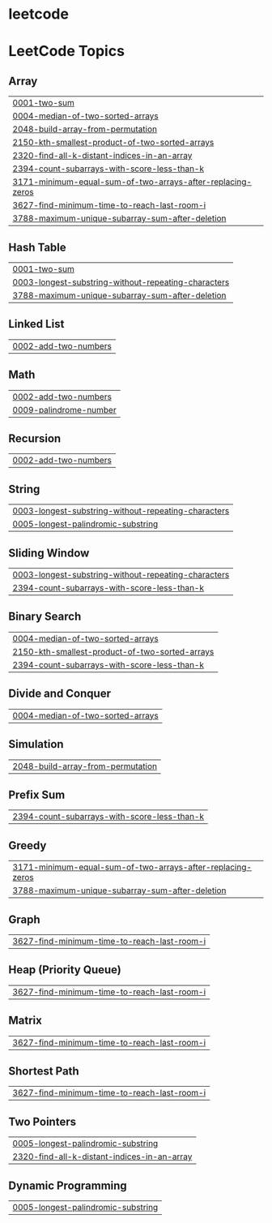 # leetcode
<!---LeetCode Topics Start-->
# LeetCode Topics
## Array
|  |
| ------- |
| [0001-two-sum](https://github.com/alepspizzetti/leetcode/tree/master/0001-two-sum) |
| [0004-median-of-two-sorted-arrays](https://github.com/alepspizzetti/leetcode/tree/master/0004-median-of-two-sorted-arrays) |
| [2048-build-array-from-permutation](https://github.com/alepspizzetti/leetcode/tree/master/2048-build-array-from-permutation) |
| [2150-kth-smallest-product-of-two-sorted-arrays](https://github.com/alepspizzetti/leetcode/tree/master/2150-kth-smallest-product-of-two-sorted-arrays) |
| [2320-find-all-k-distant-indices-in-an-array](https://github.com/alepspizzetti/leetcode/tree/master/2320-find-all-k-distant-indices-in-an-array) |
| [2394-count-subarrays-with-score-less-than-k](https://github.com/alepspizzetti/leetcode/tree/master/2394-count-subarrays-with-score-less-than-k) |
| [3171-minimum-equal-sum-of-two-arrays-after-replacing-zeros](https://github.com/alepspizzetti/leetcode/tree/master/3171-minimum-equal-sum-of-two-arrays-after-replacing-zeros) |
| [3627-find-minimum-time-to-reach-last-room-i](https://github.com/alepspizzetti/leetcode/tree/master/3627-find-minimum-time-to-reach-last-room-i) |
| [3788-maximum-unique-subarray-sum-after-deletion](https://github.com/alepspizzetti/leetcode/tree/master/3788-maximum-unique-subarray-sum-after-deletion) |
## Hash Table
|  |
| ------- |
| [0001-two-sum](https://github.com/alepspizzetti/leetcode/tree/master/0001-two-sum) |
| [0003-longest-substring-without-repeating-characters](https://github.com/alepspizzetti/leetcode/tree/master/0003-longest-substring-without-repeating-characters) |
| [3788-maximum-unique-subarray-sum-after-deletion](https://github.com/alepspizzetti/leetcode/tree/master/3788-maximum-unique-subarray-sum-after-deletion) |
## Linked List
|  |
| ------- |
| [0002-add-two-numbers](https://github.com/alepspizzetti/leetcode/tree/master/0002-add-two-numbers) |
## Math
|  |
| ------- |
| [0002-add-two-numbers](https://github.com/alepspizzetti/leetcode/tree/master/0002-add-two-numbers) |
| [0009-palindrome-number](https://github.com/alepspizzetti/leetcode/tree/master/0009-palindrome-number) |
## Recursion
|  |
| ------- |
| [0002-add-two-numbers](https://github.com/alepspizzetti/leetcode/tree/master/0002-add-two-numbers) |
## String
|  |
| ------- |
| [0003-longest-substring-without-repeating-characters](https://github.com/alepspizzetti/leetcode/tree/master/0003-longest-substring-without-repeating-characters) |
| [0005-longest-palindromic-substring](https://github.com/alepspizzetti/leetcode/tree/master/0005-longest-palindromic-substring) |
## Sliding Window
|  |
| ------- |
| [0003-longest-substring-without-repeating-characters](https://github.com/alepspizzetti/leetcode/tree/master/0003-longest-substring-without-repeating-characters) |
| [2394-count-subarrays-with-score-less-than-k](https://github.com/alepspizzetti/leetcode/tree/master/2394-count-subarrays-with-score-less-than-k) |
## Binary Search
|  |
| ------- |
| [0004-median-of-two-sorted-arrays](https://github.com/alepspizzetti/leetcode/tree/master/0004-median-of-two-sorted-arrays) |
| [2150-kth-smallest-product-of-two-sorted-arrays](https://github.com/alepspizzetti/leetcode/tree/master/2150-kth-smallest-product-of-two-sorted-arrays) |
| [2394-count-subarrays-with-score-less-than-k](https://github.com/alepspizzetti/leetcode/tree/master/2394-count-subarrays-with-score-less-than-k) |
## Divide and Conquer
|  |
| ------- |
| [0004-median-of-two-sorted-arrays](https://github.com/alepspizzetti/leetcode/tree/master/0004-median-of-two-sorted-arrays) |
## Simulation
|  |
| ------- |
| [2048-build-array-from-permutation](https://github.com/alepspizzetti/leetcode/tree/master/2048-build-array-from-permutation) |
## Prefix Sum
|  |
| ------- |
| [2394-count-subarrays-with-score-less-than-k](https://github.com/alepspizzetti/leetcode/tree/master/2394-count-subarrays-with-score-less-than-k) |
## Greedy
|  |
| ------- |
| [3171-minimum-equal-sum-of-two-arrays-after-replacing-zeros](https://github.com/alepspizzetti/leetcode/tree/master/3171-minimum-equal-sum-of-two-arrays-after-replacing-zeros) |
| [3788-maximum-unique-subarray-sum-after-deletion](https://github.com/alepspizzetti/leetcode/tree/master/3788-maximum-unique-subarray-sum-after-deletion) |
## Graph
|  |
| ------- |
| [3627-find-minimum-time-to-reach-last-room-i](https://github.com/alepspizzetti/leetcode/tree/master/3627-find-minimum-time-to-reach-last-room-i) |
## Heap (Priority Queue)
|  |
| ------- |
| [3627-find-minimum-time-to-reach-last-room-i](https://github.com/alepspizzetti/leetcode/tree/master/3627-find-minimum-time-to-reach-last-room-i) |
## Matrix
|  |
| ------- |
| [3627-find-minimum-time-to-reach-last-room-i](https://github.com/alepspizzetti/leetcode/tree/master/3627-find-minimum-time-to-reach-last-room-i) |
## Shortest Path
|  |
| ------- |
| [3627-find-minimum-time-to-reach-last-room-i](https://github.com/alepspizzetti/leetcode/tree/master/3627-find-minimum-time-to-reach-last-room-i) |
## Two Pointers
|  |
| ------- |
| [0005-longest-palindromic-substring](https://github.com/alepspizzetti/leetcode/tree/master/0005-longest-palindromic-substring) |
| [2320-find-all-k-distant-indices-in-an-array](https://github.com/alepspizzetti/leetcode/tree/master/2320-find-all-k-distant-indices-in-an-array) |
## Dynamic Programming
|  |
| ------- |
| [0005-longest-palindromic-substring](https://github.com/alepspizzetti/leetcode/tree/master/0005-longest-palindromic-substring) |
<!---LeetCode Topics End-->